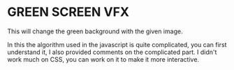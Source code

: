 # GREEN SCREEN VFX
This will change the green background with the given image.

In this the algorithm used in the javascript is quite complicated, you can first understand it, I also provided comments on the complicated part.
I didn't work much on CSS, you can work on it to make it more interactive.
